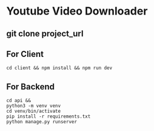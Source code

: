 # Youtube Video Downloader

## git clone project_url


## For Client
~~~
cd client && npm install && npm run dev
~~~

## For Backend
~~~
cd api && 
python3 -m venv venv
cd venv/bin/activate
pip install -r requirements.txt
python manage.py runserver
~~~